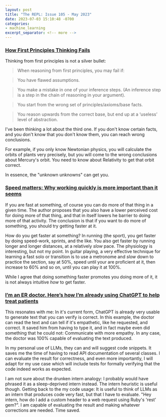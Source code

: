 ```yaml
---
layout: post
title: "The REPL: Issue 105 - May 2023"
date: 2023-07-03 15:10:48 -0700
categories:
- machine_learning
excerpt_separator: <!-- more -->
---
```


### [How First Principles Thinking Fails][1]

Thinking from first principles is not a silver bullet:

> When reasoning from first principles, you may fail if:

> You have flawed assumptions.

> You make a mistake in one of your inference steps. (An inference step is a step in the chain of reasoning in your argument).

> You start from the wrong set of principles/axioms/base facts.

> You reason upwards from the correct base, but end up at a ‘useless’ level of abstraction.

I've been thinking a lot about the third one. If you don't know certain facts, and you don't know that you don't know them, you can reach wrong conclusions.

For example, if you only know Newtonian physics, you will calculate the orbits of plants very precisely, but you will come to the wrong conclusions about Mercury's orbit. You need to know about Relativity to get that orbit correct.

In essence, the "unknown unknowns" can get you.

### [Speed matters: Why working quickly is more important than it seems][2]

If you are fast at something, of course you can do more of that thing in a given time. The author proposes that you also have a lower perceived cost for doing more of that thing, and that in itself lowers he barrier to doing more of that activity. The conclusion is that if you want to do more of something, you should try getting faster at it.

How do you get faster at something? In running (the sport), you get faster by doing speed-work, sprints, and the like. You also get faster by running longer and longer distances, at a relatively *slow* pace. The physiology is interesting, but not my point. In guitar playing, a very effective technique for learning a fast solo or transition is to use a metronome and *slow* down to practice the section, say at 50%, speed until your are proficient at it, then increase to 60% and so on, until you can play it at 100%.

While I agree that doing something faster promotes you doing more of it, it is not always intuitive *how* to get faster.

### [I’m an ER doctor. Here’s how I’m already using ChatGPT to help treat patients][3]

This resonates with me: In it's current form, ChatGPT is already very usable to generate text that you can verify is correct. In this example, the doctor can read the text and can tell if it's empathetic, like he requested, and correct. It saved him from having to type it, and in fact maybe even did something that he could not: Communicate with more empathy. In any case, the doctor was 100% capable of evaluating the text produced.

In my personal use of LLMs, they can and will suggest code snippets. It saves me the time of having to read API documentation of several classes. I can evaluate the result for correctness, and even more importantly, I will adapt for my use case which will include tests for formally verifying that the code indeed works as expected.

I am not sure about the drunken intern analogy: I probably would have phrased it as a sleep-deprived intern instead. The intern heuristic is useful though. Getting back to the my code usage: It is useful to think of LLMs as an intern that produces code very fast, but that I have to evaluate. "Hey intern, how do I add a custom header to a web request using Ruby's 'rest' gem?". I am capable of evaluating the result and making whatever corrections are needed. Time saved.

[1]: https://commoncog.com/how-first-principles-thinking-fails/
[2]: http://jsomers.net/blog/speed-matters
[3]: https://inflecthealth.medium.com/im-an-er-doctor-here-s-how-i-m-already-using-chatgpt-to-help-treat-patients-a023615c65b6
